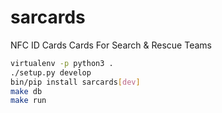 # sarcards
NFC ID Cards Cards For Search &amp; Rescue Teams

```bash
virtualenv -p python3 .
./setup.py develop
bin/pip install sarcards[dev]
make db
make run
```
